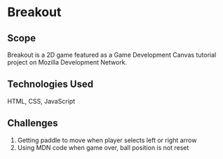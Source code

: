 # Breakout

## Scope

Breakout is a 2D game featured as a Game Development Canvas tutorial project on Mozilla Development Network.

## Technologies Used
HTML, CSS, JavaScript

## Challenges
1) Getting paddle to move when player selects left or right arrow
2) Using MDN code when game over, ball position is not reset
